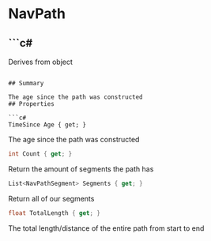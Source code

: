 # NavPath

## ```c#
Derives from object
```

## Summary

The age since the path was constructed
## Properties

```c#
TimeSince Age { get; } 
```
The age since the path was constructed
```c#
int Count { get; } 
```
Return the amount of segments the path has
```c#
List<NavPathSegment> Segments { get; } 
```
Return all of our segments
```c#
float TotalLength { get; } 
```
The total length/distance of the entire path from start to end
